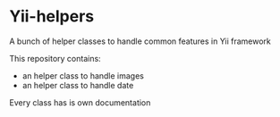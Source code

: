 Yii-helpers
===========

A bunch of helper classes to handle common features in Yii framework

This repository contains:

* an helper class to handle images
* an helper class to handle date


Every class has is own documentation
